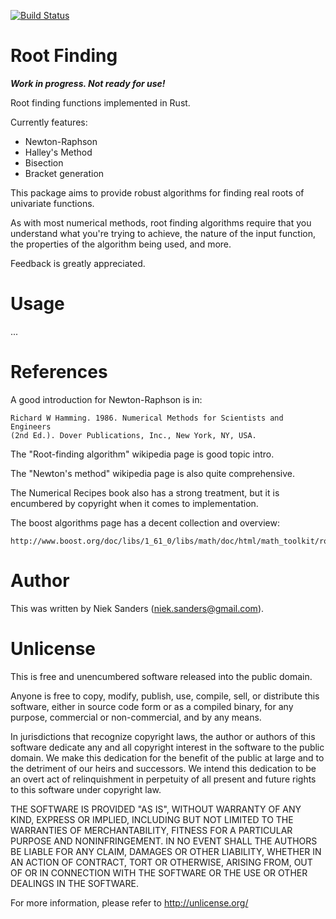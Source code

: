 [![Build Status](https://travis-ci.org/nieksand/rootfind.svg?branch=master)](https://travis-ci.org/nieksand/rootfind)

# Root Finding
***Work in progress.  Not ready for use!***

Root finding functions implemented in Rust.

Currently features:

* Newton-Raphson
* Halley's Method
* Bisection
* Bracket generation

This package aims to provide robust algorithms for finding real roots of
univariate functions.

As with most numerical methods, root finding algorithms require that you
understand what you're trying to achieve, the nature of the input function, the
properties of the algorithm being used, and more.

Feedback is greatly appreciated.

# Usage
...

# References
A good introduction for Newton-Raphson is in:

    Richard W Hamming. 1986. Numerical Methods for Scientists and Engineers 
    (2nd Ed.). Dover Publications, Inc., New York, NY, USA.

The "Root-finding algorithm" wikipedia page is good topic intro.

The "Newton's method" wikipedia page is also quite comprehensive.

The Numerical Recipes book also has a strong treatment, but it is encumbered by
copyright when it comes to implementation.

The boost algorithms page has a decent collection and overview:

    http://www.boost.org/doc/libs/1_61_0/libs/math/doc/html/math_toolkit/roots.html

# Author
This was written by Niek Sanders (niek.sanders@gmail.com).

# Unlicense
This is free and unencumbered software released into the public domain.

Anyone is free to copy, modify, publish, use, compile, sell, or distribute this
software, either in source code form or as a compiled binary, for any purpose,
commercial or non-commercial, and by any means.

In jurisdictions that recognize copyright laws, the author or authors of this
software dedicate any and all copyright interest in the software to the public
domain. We make this dedication for the benefit of the public at large and to
the detriment of our heirs and successors. We intend this dedication to be an
overt act of relinquishment in perpetuity of all present and future rights to
this software under copyright law.

THE SOFTWARE IS PROVIDED "AS IS", WITHOUT WARRANTY OF ANY KIND, EXPRESS OR
IMPLIED, INCLUDING BUT NOT LIMITED TO THE WARRANTIES OF MERCHANTABILITY, FITNESS
FOR A PARTICULAR PURPOSE AND NONINFRINGEMENT.  IN NO EVENT SHALL THE AUTHORS BE
LIABLE FOR ANY CLAIM, DAMAGES OR OTHER LIABILITY, WHETHER IN AN ACTION OF
CONTRACT, TORT OR OTHERWISE, ARISING FROM, OUT OF OR IN CONNECTION WITH THE
SOFTWARE OR THE USE OR OTHER DEALINGS IN THE SOFTWARE.

For more information, please refer to <http://unlicense.org/>

